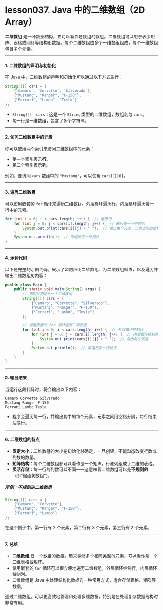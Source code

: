 # lesson037. Java 中的二维数组（2D Array）

**二维数组** 是一种数据结构，它可以看作是数组的数组。二维数组可以用于表示矩阵、表格或网格等结构化数据。每个二维数组由多个一维数组组成，每个一维数组包含多个元素。

------

#### 1. 二维数组的声明与初始化

在 Java 中，二维数组的声明和初始化可以通过以下方式进行：

```java
String[][] cars = {
    {"Camaro", "Corvette", "Silverado"},
    {"Mustang", "Ranger", "F-150"},
    {"Ferrari", "Lambo", "Tesla"}
};
```

- `String[][] cars`：这是一个 `String` 类型的二维数组，数组名为 `cars`。
- 每一行是一维数组，包含了多个字符串。

------

#### 2. 访问二维数组中的元素

你可以使用两个索引来访问二维数组中的元素：

- 第一个索引表示**行**。
- 第二个索引表示**列**。

例如，要访问 `cars` 数组中的 `"Mustang"`，可以使用 `cars[1][0]`。

------

#### 3. 遍历二维数组

可以使用嵌套的 `for` 循环来遍历二维数组。外层循环遍历行，内层循环遍历每一行中的元素。

```java
for (int i = 0; i < cars.length; i++) {  // 遍历行
    for (int j = 0; j < cars[i].length; j++) {  // 遍历每一行中的列
        System.out.print(cars[i][j] + " ");  // 输出每个元素，元素之间加空格
    }
    System.out.println();  // 每遍历完一行换行
}
```

------

#### 4. 示例代码

以下是完整的示例代码，展示了如何声明二维数组、为二维数组赋值，以及遍历并输出二维数组的内容：

```java
public class Main {
    public static void main(String[] args) {
        // 声明并初始化一个二维数组
        String[][] cars = {
            {"Camaro", "Corvette", "Silverado"},
            {"Mustang", "Ranger", "F-150"},
            {"Ferrari", "Lambo", "Tesla"}
        };

        // 使用嵌套的 for 循环遍历二维数组
        for (int i = 0; i < cars.length; i++) {  // 外层循环控制行
            for (int j = 0; j < cars[i].length; j++) {  // 内层循环控制列
                System.out.print(cars[i][j] + " ");  // 输出每个元素
            }
            System.out.println();  // 每遍历完一行换行
        }
    }
}
```

------

#### 5. 输出结果

当运行这段代码时，将会输出以下内容：

```plain
Camaro Corvette Silverado 
Mustang Ranger F-150 
Ferrari Lambo Tesla 
```

- 程序会遍历每一行，并输出其中的每个元素，元素之间用空格分隔，每行结束后换行。

------

#### 6. 二维数组的特点

- **固定大小**：二维数组的大小在初始化时确定，一旦创建，不能动态改变行数或列数的数量。
- **矩阵结构**：每个二维数组都可以看作是一个矩阵，行和列组成了二维的表格。
- **灵活存储**：每一行的列数可以不同——这意味着二维数组可以是**不规则的**（即“锯齿状数组”）。

##### 示例：不规则的二维数组

```java
String[][] cars = {
    {"Camaro", "Corvette"},
    {"Mustang", "Ranger", "F-150"},
    {"Ferrari", "Lambo"}
};
```

在这个例子中，第一行有 2 个元素，第二行有 3 个元素，第三行有 2 个元素。

------

#### 7. 总结

- **二维数组** 是一个数组的数组，用来存储多个相同类型的元素，可以看作是一个二维表格或矩阵。
- 使用嵌套的 `for` 循环可以很方便地遍历二维数组，外层循环控制行，内层循环控制列。
- 二维数组是 Java 中处理结构化数据的一种常用方式，适合存储表格、矩阵等数据。

通过二维数组，可以更高效地管理和处理多维数据，特别是在处理复杂数据结构时非常有用。